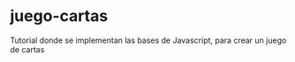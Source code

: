 # juego-cartas

Tutorial donde se implementan las bases de Javascript, para crear un juego de cartas
